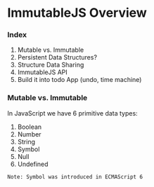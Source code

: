
# ImmutableJS Overview

### Index
1. Mutable vs. Immutable
2. Persistent Data Structures?
3. Structure Data Sharing
4. ImmutableJS API
5. Build it into todo App (undo, time machine)

### Mutable vs. Immutable

In JavaScript we have 6 primitive data types:
1. Boolean
2. Number
3. String
4. Symbol
5. Null
6. Undefined

`Note: Symbol was introduced in ECMAScript 6`


